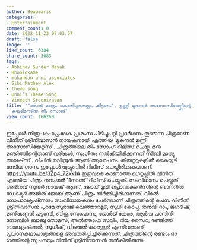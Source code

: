 ```yaml
---
author: Beaumaris
categories:
- Entertainment
comment_count: 0
date: 2022-11-23 07:03:57
draft: false
image: ''
like_count: 6384
share_count: 3083
tags:
- Abhinav Sunder Nayak
- Bhoolokame
- mukundan unni associates
- Sibi Mathew Alex
- theme song
- Unni’s Theme Song
- Vineeth Sreenivasan
title: '"ഞാൻ മാത്രം കൊതിച്ചതെല്ലാം കിട്ടണം", ഉണ്ണി മുകുന്ദൻ അസോസിയേറ്റ്സിന്റെ തിയേറ്ററുകളിൽ
  കയ്യടിനേടിയ തീം സോങ്'
view_count: 166269
---
```


ഇപ്പോൾ നിരൂപക-പ്രേക്ഷക പ്രശംസ പിടിച്ചുപറ്റി പ്രദർശനം തുടരുന്ന ചിത്രമാണ് വിനീത് ശ്രീനിവാസൻ നായകനായി എത്തിയ 'മുകുന്ദൻ ഉണ്ണി അസോസിയേറ്റ്‌സ് . ചിത്രത്തിലെ തീം സോം​ഗ് റിലീസ് ചെയ്തു. മനു മഞ്ജിത്തിന്റെതാണ് വരികൾ, സം​ഗീതം നൽകിയിരിക്കുന്നത് സിബി മാത്യു അലക്‌സ് . വിപിൻ രവീന്ദ്രൻ ആണ് ആലാപനം. തിയറ്ററുകളിൽ കൈയ്യടി നേടിയ ഗാനം ഇപ്പോൾ യുട്യൂബിൽ റിലീസ് ചെയ്തിരിക്കുകയാണ്. https://youtu.be/3Zp4_72xk1A ഇതുവരെ കാണാത്ത ​ഗെറ്റപ്പിൽ വിനീത് എത്തിയ ചിത്രം നവംബർ 11നാണ് 'റിലീസ് ചെയ്തത്. സംവിധാനം ചെയ്തത് അഭിനവ് സുന്ദര്‍ നായക് ആണ്. ജോയ് മൂവി പ്രൊഡക്ഷന്‍സിന്റെ ബാനറില്‍ ഡോക്ടര്‍ അജിത് ജോയ് ആണ് ചിത്രം നിര്‍മ്മിച്ചിരിക്കുന്നത്. വിമല്‍ ഗോപാലകൃഷ്‍ണനും സംവിധായകനും ചേര്‍ന്നാണ് ചിത്രത്തിന്റെ രചന. വിനീത് ശ്രീനിവാസനു പുറമേ സുരാജ് വെഞ്ഞാറമൂട്, സുധി കോപ്പ, തന്‍വി റാം, ജഗദീഷ്, മണികണ്ഠന്‍ പട്ടാമ്പി, ബിജു സോപാനം, ജോര്‍ജ് കോര, ആര്‍ഷ ചാന്ദിനി നോബിള്‍ ബാബു തോമസ്, അല്‍ത്താഫ് സലിം, റിയ സൈറ, രഞ്ജിത്ത് ബാലകൃഷ്‍ണന്‍, സുധീഷ്, വിജയന്‍ കാരന്തൂര്‍ എന്നിവരാണ് പ്രധാനകഥാപാത്രങ്ങളെ അവതരിപ്പിച്ചിരിക്കുന്നത്. ചിത്രത്തിന്റെ രണ്ടാം ഭാ​ഗത്തിന്റെ സൂചനയും വിനീത് ശ്രീനിവാസൻ നൽകിയിരുന്നു.